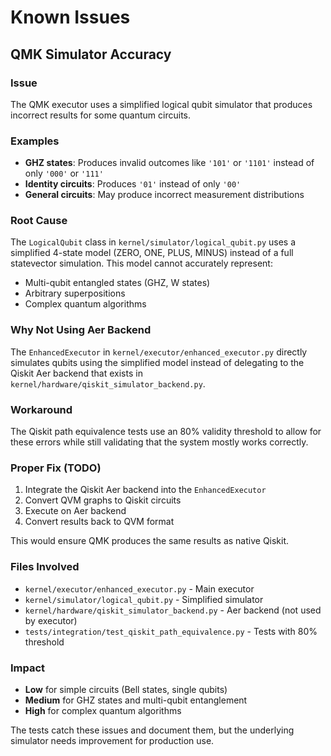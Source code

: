 # Known Issues

## QMK Simulator Accuracy

### Issue
The QMK executor uses a simplified logical qubit simulator that produces incorrect results for some quantum circuits.

### Examples
- **GHZ states**: Produces invalid outcomes like `'101'` or `'1101'` instead of only `'000'` or `'111'`
- **Identity circuits**: Produces `'01'` instead of only `'00'`
- **General circuits**: May produce incorrect measurement distributions

### Root Cause
The `LogicalQubit` class in `kernel/simulator/logical_qubit.py` uses a simplified 4-state model (ZERO, ONE, PLUS, MINUS) instead of a full statevector simulation. This model cannot accurately represent:
- Multi-qubit entangled states (GHZ, W states)
- Arbitrary superpositions
- Complex quantum algorithms

### Why Not Using Aer Backend
The `EnhancedExecutor` in `kernel/executor/enhanced_executor.py` directly simulates qubits using the simplified model instead of delegating to the Qiskit Aer backend that exists in `kernel/hardware/qiskit_simulator_backend.py`.

### Workaround
The Qiskit path equivalence tests use an 80% validity threshold to allow for these errors while still validating that the system mostly works correctly.

### Proper Fix (TODO)
1. Integrate the Qiskit Aer backend into the `EnhancedExecutor`
2. Convert QVM graphs to Qiskit circuits
3. Execute on Aer backend
4. Convert results back to QVM format

This would ensure QMK produces the same results as native Qiskit.

### Files Involved
- `kernel/executor/enhanced_executor.py` - Main executor
- `kernel/simulator/logical_qubit.py` - Simplified simulator
- `kernel/hardware/qiskit_simulator_backend.py` - Aer backend (not used by executor)
- `tests/integration/test_qiskit_path_equivalence.py` - Tests with 80% threshold

### Impact
- **Low** for simple circuits (Bell states, single qubits)
- **Medium** for GHZ states and multi-qubit entanglement
- **High** for complex quantum algorithms

The tests catch these issues and document them, but the underlying simulator needs improvement for production use.
